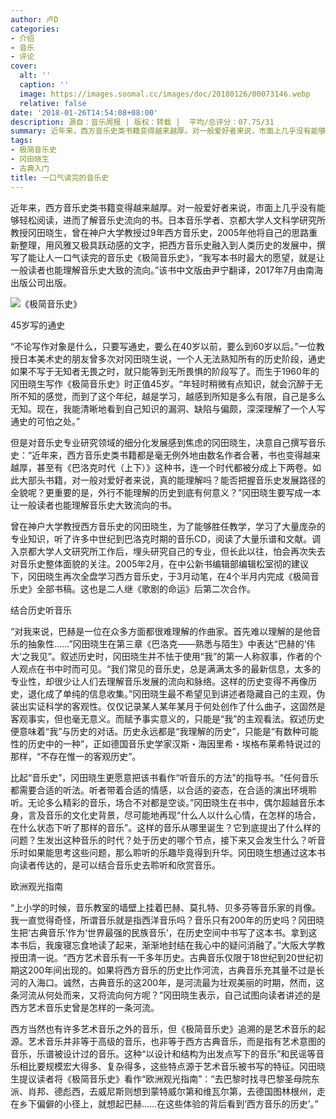 ```yaml
---
author: 卢D
categories:
- 介绍
- 音乐
- 评论
cover:
  alt: ''
  caption: ''
  image: https://images.soomal.cc/images/doc/20180126/00073146.webp
  relative: false
date: '2018-01-26T14:54:08+08:00'
description: 源自：音乐周报 | 版权：转载 |  平均/总评分：07.75/31
summary: 近年来，西方音乐史类书籍变得越来越厚。对一般爱好者来说，市面上几乎没有能够轻松阅读，进而了解音乐史流向的书。日本音乐学者、京都大学人文科学研究所教授冈田晓生，曾在神户大学教授过9年西方音乐史，2005年他将自己的思路重新整理……
tags:
- 极简音乐史
- 冈田晓生
- 古典入门
title: 一口气读完的音乐史
---
```


近年来，西方音乐史类书籍变得越来越厚。对一般爱好者来说，市面上几乎没有能够轻松阅读，进而了解音乐史流向的书。日本音乐学者、京都大学人文科学研究所教授冈田晓生，曾在神户大学教授过9年西方音乐史，2005年他将自己的思路重新整理，用风雅又极具跃动感的文字，把西方音乐史融入到人类历史的发展中，撰写了能让人一口气读完的音乐史《极简音乐史》，“我写本书时最大的愿望，就是让一般读者也能理解音乐史大致的流向。”该书中文版由尹宁翻译，2017年7月由南海出版公司出版。

![《极简音乐史》](https://images.soomal.cc/images/doc/20180126/00073143.webp)





45岁写的通史

“不论写作对象是什么，只要写通史，要么在40岁以前，要么到60岁以后。”一位教授日本美术史的朋友曾多次对冈田晓生说，一个人无法熟知所有的历史阶段，通史如果不写于无知者无畏之时，就只能等到无所畏惧的阶段写了。而生于1960年的冈田晓生写作《极简音乐史》时正值45岁。“年轻时稍微有点知识，就会沉醉于无所不知的感觉，而到了这个年纪，越是学习，越感到所知是多么有限，自己是多么无知。现在，我能清晰地看到自己知识的漏洞、缺陷与偏颇，深深理解了一个人写通史的可怕之处。”

但是对音乐史专业研究领域的细分化发展感到焦虑的冈田晓生，决意自己撰写音乐史：“近年来，西方音乐史类书籍都是毫无例外地由数名作者合著，书也变得越来越厚，甚至有《巴洛克时代（上下）》这种书，连一个时代都被分成上下两卷。如此大部头书籍，对一般对爱好者来说，真的能理解吗？能否把握音乐史发展路径的全貌呢？更重要的是，外行不能理解的历史到底有何意义？”冈田晓生要写成一本让一般读者也能理解音乐史大致流向的书。

曾在神户大学教授西方音乐史的冈田晓生，为了能够胜任教学，学习了大量庞杂的专业知识，听了许多中世纪到巴洛克时期的音乐CD，阅读了大量乐谱和文献。调入京都大学人文研究所工作后，埋头研究自己的专业，但长此以往，怕会再次失去对音乐史整体面貌的关注。2005年2月，在中公新书编辑部编辑松室彻的建议下，冈田晓生再次全盘学习西方音乐史，于3月动笔，在4个半月内完成《极简音乐史》全部书稿。这也是二人继《歌剧的命运》后第二次合作。

结合历史听音乐

“对我来说，巴赫是一位在众多方面都很难理解的作曲家。首先难以理解的是他音乐的抽象性……”冈田晓生在第三章《巴洛克――熟悉与陌生》中表达“巴赫的‘伟大’之我见”。叙述历史时，冈田晓生并不怯于使用“我”的第一人称叙事，作者的个人观点在书中时而可见。“我们常见的音乐史，总是满满太多的最新信息，太多的专业性，却很少让人们去理解音乐发展的流向和脉络。这样的历史变得不再像历史，退化成了单纯的信息收集。”冈田晓生最不希望见到讲述者隐藏自己的主观，伪装出实证科学的客观性。仅仅记录某人某年某月于何处创作了什么曲子，这固然是客观事实，但也毫无意义。而赋予事实意义的，只能是“我”的主观看法。叙述历史便意味着“我”与历史的对话。历史永远都是“我理解的历史”，只能是“有数种可能性的历史中的一种”，正如德国音乐史学家汉斯・海因里希・埃格布莱希特说过的那样，“不存在惟一的客观历史”。

比起“音乐史”，冈田晓生更愿意把该书看作“听音乐的方法”的指导书。“任何音乐都需要合适的听法。听者带着合适的情感，以合适的姿态，在合适的演出环境聆听。无论多么精彩的音乐，场合不对都是空谈。”冈田晓生在书中，偶尔超越音乐本身，言及音乐的文化史背景，尽可能地再现“什么人以什么心情，在怎样的场合，在什么状态下听了那样的音乐”。这样的音乐从哪里诞生？它到底提出了什么样的问题？生发出这种音乐的时代？处于历史的哪个节点，接下来又会发生什么？听音乐时如果能思考这些问题，那么聆听的乐趣毕竟得到升华。冈田晓生想通过这本书向读者传达的，是可以结合音乐史去聆听和欣赏音乐。

欧洲观光指南

“上小学的时候，音乐教室的墙壁上挂着巴赫、莫扎特、贝多芬等音乐家的肖像。我一直觉得奇怪，所谓音乐就是指西洋音乐吗？音乐只有200年的历史吗？冈田晓生把‘古典音乐’作为‘世界最强的民族音乐’，在历史空间中书写了这本书。拿到这本书后，我废寝忘食地读了起来，渐渐地封结在我心中的疑问消融了。”大阪大学教授田清一说。“西方艺术音乐有一千多年历史。古典音乐仅限于18世纪到20世纪初期这200年间出现的。如果将西方音乐的历史比作河流，古典音乐充其量不过是长河的入海口。诚然，古典音乐的这200年，是河流最为壮观美丽的时期，然而，这条河流从何处而来，又将流向何方呢？”冈田晓生表示，自己试图向读者讲述的是西方艺术音乐史曾是怎样的一条河流。

西方当然也有许多艺术音乐之外的音乐，但《极简音乐史》追溯的是艺术音乐的起源。艺术音乐并非等于高级的音乐，也非等于西方古典音乐，而是指有艺术意图的音乐，乐谱被设计过的音乐。这种“以设计和结构为出发点写下的音乐”和民谣等音乐相比要规模宏大得多、复杂得多，这些特点源于艺术音乐被书写的特征。冈田晓生提议读者将《极简音乐史》看作“欧洲观光指南”：“去巴黎时找寻巴黎圣母院东派、肖邦、德彪西，去威尼斯则想到蒙特威尔第和维瓦尔第，去德国图林根州，走在乡下偏僻的小径上，就想起巴赫……在这些体验的背后看到‘西方音乐的历史’。”